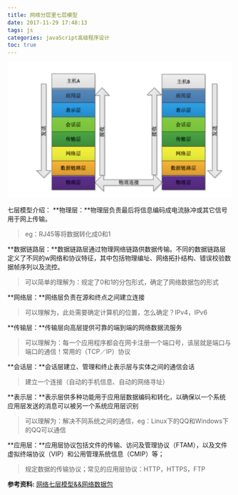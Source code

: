 ```yaml
---
title: 网络分层里七层模型
date: 2017-11-29 17:48:13
tags: js
categories: javaScript高级程序设计
toc: true
---
```

![](../uploads/position4.png)

七层模型介绍：
**物理层：**物理层负责最后将信息编码成电流脉冲或其它信号用于网上传输。
>eg：RJ45等将数据转化成0和1

**数据链路层：**数据链路层通过物理网络链路供数据传输。不同的数据链路层定义了不同的w网络和协议特征，其中包括物理编址、网络拓扑结构、错误校验数据帧序列以及流控。
>可以简单的理解为：规定了0和1的分包形式，确定了网络数据包的形式

**网络层：**网络层负责在源和终点之间建立连接
>可以理解为，此处需要确定计算机的位置，怎么确定？IPv4，IPv6

**传输层：**传输层向高层提供可靠的端到端的网络数据流服务
>可以理解为：每一个应用程序都会在网卡注册一个端口号，该层就是端口与端口的通信！常用的（TCP／IP）协议

**会话层：**会话层建立、管理和终止表示层与实体之间的通信会话
>建立一个连接（自动的手机信息、自动的网络寻址）

**表示层：**表示层供多种功能用于应用层数据编码和转化，以确保以一个系统应用层发送的消息可以被另一个系统应用层识别
>可以理解为：解决不同系统之间的通信，eg：Linux下的QQ和Windows下的QQ可以通信

**应用层：**应用层协议包括文件的传输、访问及管理协议（FTAM），以及文件虚拟终端协议（VIP）和公用管理系统信息（CMIP）等；
>规定数据的传输协议；常见的应用层协议：HTTP，HTTPS，FTP

**参考资料:**
[网络七层模型&&网络数据包](http://www.jianshu.com/p/4b9d43c0571a)
